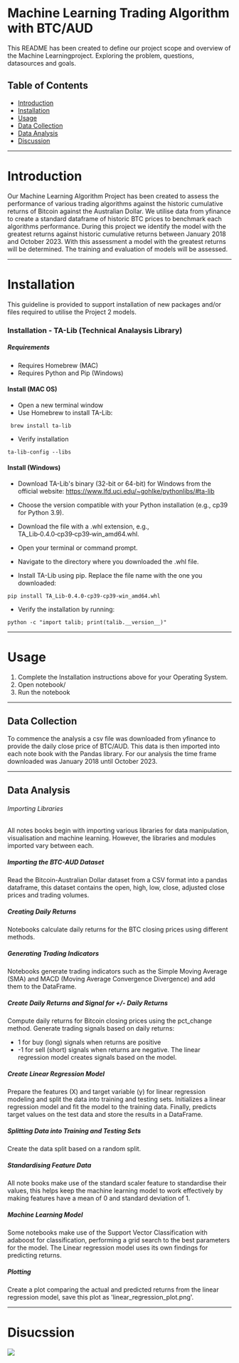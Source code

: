 # Machine Learning Trading Algorithm with BTC/AUD

This README has been created to define our project scope and overview of the Machine Learningproject. Exploring the problem, questions, datasources and goals. 

## Table of Contents
- [Introduction](#introduction)
- [Installation](#installation)
- [Usage](#usage)
- [Data Collection](#data-collection)
- [Data Analysis](#data-analysis)
- [Discussion](#discussion)

 ___ 
# Introduction

Our Machine Learning Algorithm Project has been created to assess the performance of various trading algorithms against the historic cumulative returns of Bitcoin against the Australian Dollar. We utilise data from yfinance to create a standard dataframe of historic BTC prices to benchmark each algorithms performance. During this project we identify the model with the greatest returns against historic cumulative returns between January 2018 and October 2023. With this assessment a model with the greatest returns will be determined. The training and evaluation of models will be assessed. 

___
# Installation
This guideline is provided to support installation of new packages and/or files required to utilise the Project 2 models. 
### Installation - TA-Lib (Technical Analaysis Library)
##### Requirements
* Requires Homebrew (MAC)
* Requires Python and Pip (Windows)

#### Install (MAC OS)
 * Open a new terminal window
 * Use Homebrew to install TA-Lib:

```shell 
 brew install ta-lib
```

* Verify installation

```shell
ta-lib-config --libs
```

#### Install (Windows)
* Download TA-Lib's binary (32-bit or 64-bit) for Windows from the official website: https://www.lfd.uci.edu/~gohlke/pythonlibs/#ta-lib
* Choose the version compatible with your Python installation (e.g., cp39 for Python 3.9).
* Download the file with a .whl extension, e.g., TA_Lib‑0.4.0‑cp39‑cp39‑win_amd64.whl.
* Open your terminal or command prompt.

* Navigate to the directory where you downloaded the .whl file.

* Install TA-Lib using pip. Replace the file name with the one you downloaded:

```shell
pip install TA_Lib-0.4.0-cp39-cp39-win_amd64.whl
```
* Verify the installation by running:

```shell
python -c "import talib; print(talib.__version__)"
```

___
# Usage

1. Complete the Installation instructions above for your Operating System.
2. Open notebook/
3. Run the notebook
   
___
## Data Collection
To commence the analysis a csv file was downloaded from yfinance to provide the daily close price of BTC/AUD. This data is then imported into each note book with the Pandas library. For our analysis the time frame downloaded was January 2018 until October 2023. 

___
## Data Analysis
###### Importing Libraries
All notes books begin with importing various libraries for data manipulation, visualisation and machine learning. However, the libraries and modules imported vary between each.

##### Importing the BTC-AUD Dataset
Read the Bitcoin-Australian Dollar dataset from a CSV format into a pandas dataframe, this dataset contains the open, high, low, close, adjusted close prices and trading volumes. 

##### Creating Daily Returns
Notebooks calculate daily returns for the BTC closing prices using different methods. 

##### Generating Trading Indicators
Notebooks generate trading indicators such as the Simple Moving Average (SMA) and MACD (Moving Average Convergence Divergence) and add them to the DataFrame. 

##### Create Daily Returns and Signal for +/- Daily Returns
Compute daily returns for Bitcoin closing prices using the pct_change method. Generate trading signals based on daily returns: 
* 1 for buy (long) signals when returns are positive
* -1 for sell (short) signals when returns are negative.
The linear regression model creates signals based on the model. 

##### Create Linear Regression Model
Prepare the features (X) and target variable (y) for linear regression modeling and split the data into training and testing sets.
Initializes a linear regression model and fit the model to the training data. Finally, predicts target values on the test data and store the results in a DataFrame.

##### Splitting Data into Training and Testing Sets
Create the data split based on a random split.

##### Standardising Feature Data
All note books make use of the standard scaler feature to standardise their values, this helps keep the machine learning model to work effectively by making features have a mean of 0 and standard deviation of 1. 

##### Machine Learning Model
Some notebooks make use of the Support Vector Classification with adaboost for classification, performing a grid search to the best parameters for the model. The Linear regression model uses its own findings for predicting returns. 

##### Plotting
Create a plot comparing the actual and predicted returns from the linear regression model, save this plot as 'linear_regression_plot.png'.
___

# Disucssion
![](../Images/Linear_Regression_Evaluation.png)
